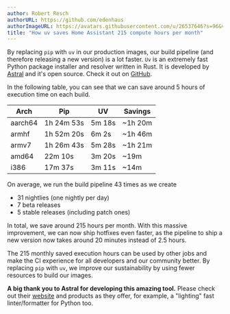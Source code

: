 ```yaml
---
author: Robert Resch
authorURL: https://github.com/edenhaus
authorImageURL: https://avatars.githubusercontent.com/u/26537646?s=96&v=4
title: "How uv saves Home Assistant 215 compute hours per month"
---
```


By replacing `pip` with `uv` in our production images, our build pipeline (and therefore releasing a new version) is a lot faster.
`Uv` is an extremely fast Python package installer and resolver written in Rust. It is developed by [Astral](https://astral.sh/) and it's open source. Check it out on [GitHub](https://github.com/astral-sh/uv).

In the following table, you can see that we can save around 5 hours of execution time on each build.

| Arch      | Pip          | UV       | Savings  |
|-----------|--------------|----------|----------|
| aarch64   | 1h 24m 53s   | 5m 18s   | ~1h 20m  |
| armhf     | 1h 52m 20s   | 6m 2s    | ~1h 46m  |
| armv7     | 1h 26m 43s   | 5m 28s   | ~1h 21m  |
| amd64     | 22m 10s      | 3m 20s   | ~19m     |
| i386      | 17m 37s      | 3m 11s   | ~14m     |

On average, we run the build pipeline 43 times as we create
- 31 nightlies (one nightly per day)
- 7 beta releases
- 5 stable releases (including patch ones)

In total, we save around 215 hours per month.
With this massive improvement, we can now ship hotfixes even faster, as the pipeline to ship a new version now takes around 20 minutes instead of 2.5 hours.

The 215 monthly saved execution hours can be used by other jobs and make the CI experience for all developers and our community better.
By replacing `pip` with `uv`, we improve our sustainability by using fewer resources to build our images.


**A big thank you to Astral for developing this amazing tool.**
Please check out their [website](https://astral.sh/) and products as they offer, for example, a "lighting" fast linter/formatter for Python too.